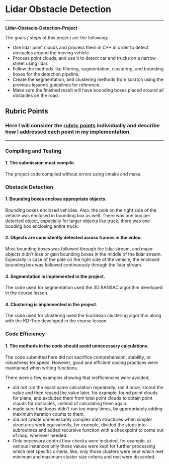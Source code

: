 # **Lidar Obstacle Detection** 
---

**Lidar-Obstacle-Detection-Project**

The goals / steps of this project are the following:
* Use lidar point clouds and process them in C++ in order to detect obstacles around the moving vehicle.
* Process point clouds, and use it to detect car and trucks on a narrow street using lidar. 
* Follow the methods like filtering, segmentation, clustering, and bounding boxes for the detection pipeline. 
* Create the segmentation, and clustering methods from scratch using the previous lesson’s guidelines for reference. 
* Make sure the finished result will have bounding boxes placed around all obstacles on the road.

## Rubric Points
### Here I will consider the [rubric points](https://review.udacity.com/#!/rubrics/2529/view) individually and describe how I addressed each point in my implementation.  

---
### Compiling and Testing

#### 1. The submission must compile.

The project code compiled without errors using cmake and make.

### Obstacle Detection

#### 1. Bounding boxes enclose appropriate objects.

Bounding boxes enclosed vehicles. Also, the pole on the right side of the vehicle was enclosed  in bounding box as well. There was one box per detected object, especially for larger objects like truck, there was one bouding box enclosing entire truck.

#### 2. Objects are consistently detected across frames in the video.

Most bounding boxes was followed through the lidar stream, and major objects didn't lose or gain bounding boxes in the middle of the lidar stream. Especially in case of the pole on the right side of the vehicle, the enclosed bounding box was followed continuously through the lidar stream.

#### 3. Segmentation is implemented in the project.

The code used for segmentation used the 3D RANSAC algorithm developed in the course lesson.

#### 4. Clustering is implemented in the project.

The code used for clustering used the Euclidean clustering algorithm along with the KD-Tree developed in the course lesson.

### Code Efficiency

#### 1. The methods in the code should avoid unnecessary calculations.

The code submitted here did not sacrifice comprehension, stability, or robustness for speed. However, good and efficient coding practices were maintained when writing functions.

There were a few examples showing that inefficiencies were avoided,
* did not run the exact same calculation repeatedly; ran it once, stored the value and then reused the value later, for example, found point clouds for plane, and excluded them from total point clouds to obtain point clouds for obstacles, instead of calculating them again.
* made sure that loops didn't run too many times, by appropriately adding maximum iteration counts to them.
* did not create unnecessarily complex data structures when simpler structures work equivalently, for example, divided the steps into subroutines and added recursive function with a checkpoint to come out of loop, wherever needed.
* Only necessary control flow checks were included, for example, at various instances only those values were kept for further processing which met specific criteria, like, only those clusters were kept which met minimum and maximum cluster size criteria and rest were discarded.
